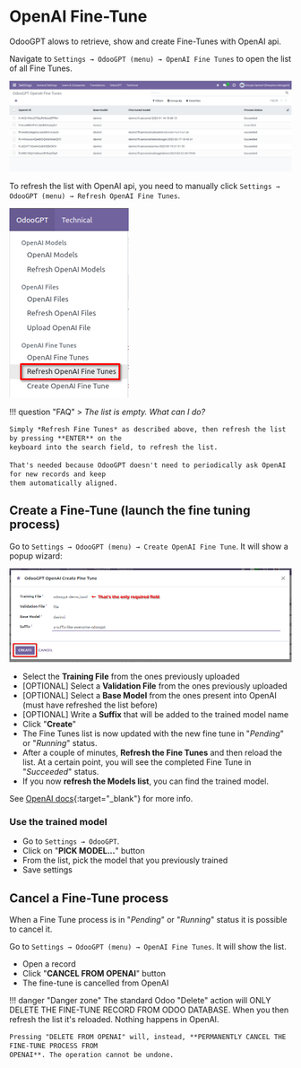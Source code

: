# OpenAI Fine-Tune

OdooGPT alows to retrieve, show and create Fine-Tunes with OpenAI api. 

Navigate to `Settings → OdooGPT (menu) → OpenAI Fine Tunes` to open the list of all Fine Tunes. 

![OpenAI Fine Tunes list](./advanced-usage/openai-fine-tune-list.png)

To refresh the list with OpenAI api, you need to manually click 
`Settings → OdooGPT (menu) → Refresh OpenAI Fine Tunes`. 

![OpenAI Fine Tunes refresh](./advanced-usage/openai-fine-tune-refresh.png)


!!! question "FAQ"
    > *The list is empty. What can I do?*

    Simply *Refresh Fine Tunes* as described above, then refresh the list by pressing **ENTER** on the 
    keyboard into the search field, to refresh the list. 

    That's needed because OdooGPT doesn't need to periodically ask OpenAI for new records and keep 
    them automatically aligned.


## Create a Fine-Tune (launch the fine tuning process)

Go to `Settings → OdooGPT (menu) → Create OpenAI Fine Tune`. It will show a popup wizard: 

![OpenAI Fine Tune create](./advanced-usage/openai-fine-tune-create.png)

- Select the **Training File** from the ones previously uploaded
- [OPTIONAL] Select a **Validation File** from the ones previously uploaded
- [OPTIONAL] Select a **Base Model** from the ones present into OpenAI (must have refreshed the 
    list before)
- [OPTIONAL] Write a **Suffix** that will be added to the trained model name
- Click "**Create**"
- The Fine Tunes list is now updated with the new fine tune in "*Pending*" or "*Running*" status.
- After a couple of minutes, **Refresh the Fine Tunes** and then reload the list. 
    At a certain point, you will see the completed Fine Tune in  "*Succeeded*" status.
- If you now **refresh the Models list**, you can find the trained model.

See [OpenAI docs](https://platform.openai.com/docs/api-reference/fine-tunes){:target="_blank"} for more info. 


### Use the trained model

- Go to `Settings → OdooGPT`. 
- Click on "**PICK MODEL...**" button 
- From the list, pick the model that you previously trained 
- Save settings 


## Cancel a Fine-Tune process

When a Fine Tune process is in "*Pending*" or "*Running*" status it is possible to cancel it. 

Go to `Settings → OdooGPT (menu) → OpenAI Fine Tunes`. It will show the list. 

- Open a record
- Click "**CANCEL FROM OPENAI**" button
- The fine-tune is cancelled from OpenAI

!!! danger "Danger zone"
    The standard Odoo "Delete" action will ONLY DELETE THE FINE-TUNE RECORD FROM ODOO DATABASE. When 
    you then refresh the list it's reloaded. Nothing happens in OpenAI. 

    Pressing "DELETE FROM OPENAI" will, instead, **PERMANENTLY CANCEL THE FINE-TUNE PROCESS FROM 
    OPENAI**. The operation cannot be undone.


